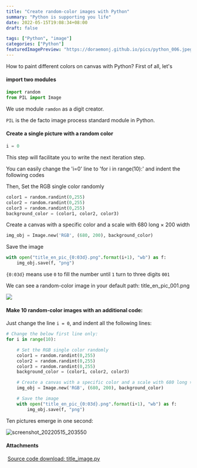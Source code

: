 ```yaml
---
title: "Create random-color images with Python"
summary: "Python is supporting you life"
date: 2022-05-15T19:08:34+08:00
draft: false

tags: ["Python", "image"]
categories: ["Python"]
featuredImagePreview: "https://doraemonj.github.io/pics/python_006.jpeg"
---
```


How to paint different colors on canvas with Python? First of all, let's 

#### import two modules


```python
import random
from PIL import Image 
```

We use module `ramdon` as a digit creator.

`PIL` is the de facto image process standard module in Python.

#### Create a single picture with a random color

```python
i = 0
```
This step will facilitate you to write the next iteration step.

You can easily change the 'i=0' line to 'for i in range(10):'  and indent the following codes

Then, Set the RGB single color randomly

```python
color1 = random.randint(0,255)
color2 = random.randint(0,255)
color3 = random.randint(0,255)
background_color = (color1, color2, color3)
```
Create a canvas with a specific color and a scale with 680 long × 200 width
```python
img_obj = Image.new('RGB', (680, 200), background_color)
```
Save the image
```python
with open("title_en_pic_{0:03d}.png".format(i+1), "wb") as f:
    img_obj.save(f, "png")
```
`{0:03d}` means use `0` to fill the number until `1` turn to three digits `001`

We can see a random-color image in your default path: title_en_pic_001.png

![](https://doraemonj.github.io/pics/title_en_pic_001.png)

#### Make 10 random-color images with an additional code:

Just change the line `i = 0`, and indent all the following lines:

```python
# Change the below first line only:
for i in range(10):						

    # Set the RGB single color randomly
    color1 = random.randint(0,255)
    color2 = random.randint(0,255)
    color3 = random.randint(0,255)
    background_color = (color1, color2, color3)

    # Create a canvas with a specific color and a scale with 680 long × 200 width
    img_obj = Image.new('RGB', (680, 200), background_color)

    # Save the image
    with open("title_en_pic_{0:03d}.png".format(i+1), "wb") as f:
        img_obj.save(f, "png")
```

Ten pictures emerge in one second:

![screenshot_20220515_203550](https://doraemonj.github.io/pics/screenshot_20220515_203550.png)

#### Attachments

​	[Source code download: title_image.py](https://doraemonj.github.io/docs/title_image.py)

